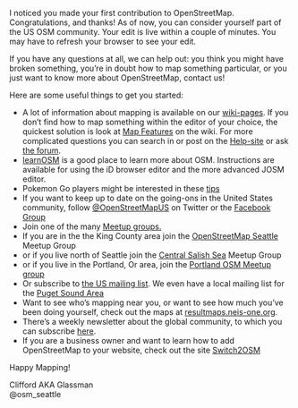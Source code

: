 I noticed you made your first contribution to OpenStreetMap. Congratulations, and thanks! As of now, you can consider yourself part of the US OSM community. Your edit is live within a couple of minutes. You may have to refresh your browser to see your edit.

If you have any questions at all, we can help out: you think you might have broken something, you’re in doubt how to map something particular, or you just want to know more about OpenStreetMap, contact us!

Here are some useful things to get you started:

* A lot of information about mapping is available on our [wiki-pages](http://wiki.openstreetmap.org/). If you don’t find how to map something within the editor of your choice, the quickest solution is look at [Map Features](https://wiki.openstreetmap.org/wiki/Map_Features) on the wiki. For more complicated questions you can search in or post on the [Help-site](http://help.openstreetmap.org) or ask [the forum](http://forum.openstreetmap.org/viewforum.php?id=20).
* [learnOSM](http://learnosm.org) is a good place to learn more about OSM. Instructions are available for using the iD browser editor and the more advanced JOSM editor. 
* Pokemon Go players might be interested in these [tips](https://blog.openstreetmap.org/2016/12/30/tips-pokemon-go/)
* If you want to keep up to date on the going-ons in the United States community, follow [@OpenStreetMapUS](http://twitter.com/OpenStreetMapUS) on Twitter or the [Facebook Group](https://www.facebook.com/groups/osm.us/)
* Join one of the many [Meetup groups.](openstreetmap.meetup.com)
* If you are in the the King County area join the [OpenStreetMap Seattle](http://www.meetup.com/OpenStreetMap-Seattle/) Meetup Group
* or if you live north of Seattle join the [Central Salish Sea](http://www.meetup.com/OpenStreetMap-Central-Salish-Sea) Meetup Group
* or if you live in the Portland, Or area, join the [Portland OSM Meetup group](https://www.meetup.com/OpenStreetMap-Portland/)
* Or subscribe to [the US mailing list](https://lists.openstreetmap.org/listinfo/talk-us). We even have a local mailing list for the [Puget Sound Area](https://lists.openstreetmap.org/listinfo/talk-us-pugetsound)
* Want to see who’s mapping near you, or want to see how much you’ve been doing yourself, check out the maps at [resultmaps.neis-one.org](http://resultmaps.neis-one.org/).
* There’s a weekly newsletter about the global community, to which you can subscribe [here](http://www.weeklyosm.eu/).
* If you are a business owner and want to learn how to add OpenStreetMap to your website, check out the site [Switch2OSM](https://switch2osm.org/)


Happy Mapping!

Clifford AKA Glassman <br>
@osm_seattle
